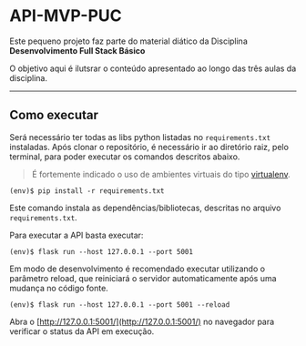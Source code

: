 # API-MVP-PUC
Este pequeno projeto faz parte do material diático da Disciplina **Desenvolvimento Full Stack Básico** 

O objetivo aqui é ilutsrar o conteúdo apresentado ao longo das três aulas da disciplina.

---
## Como executar 


Será necessário ter todas as libs python listadas no `requirements.txt` instaladas.
Após clonar o repositório, é necessário ir ao diretório raiz, pelo terminal, para poder executar os comandos descritos abaixo.

> É fortemente indicado o uso de ambientes virtuais do tipo [virtualenv](https://virtualenv.pypa.io/en/latest/installation.html).

```
(env)$ pip install -r requirements.txt
```

Este comando instala as dependências/bibliotecas, descritas no arquivo `requirements.txt`.

Para executar a API  basta executar:

```
(env)$ flask run --host 127.0.0.1 --port 5001
```

Em modo de desenvolvimento é recomendado executar utilizando o parâmetro reload, que reiniciará o servidor
automaticamente após uma mudança no código fonte. 

```
(env)$ flask run --host 127.0.0.1 --port 5001 --reload
```

Abra o [http://127.0.0.1:5001/](http://127.0.0.1:5001/) no navegador para verificar o status da API em execução.
